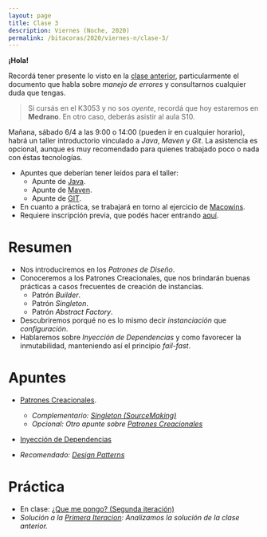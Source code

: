 ```yaml
---
layout: page
title: Clase 3
description: Viernes (Noche, 2020)
permalink: /bitacoras/2020/viernes-n/clase-3/
---
```

**¡Hola!**

Recordá tener presente lo visto en la [clase anterior]({{site.baseurl}}/bitacora/viernes-n/clase-2), particularmente el documento que habla sobre _manejo de errores_ y consultarnos cualquier duda que tengas.

> Si cursás en el K3053 y no sos _oyente_, recordá que hoy estaremos en **Medrano**. En otro caso, deberás asistir al aula S10.

Mañana, sábado 6/4 a las 9:00 o 14:00 (pueden ir en cualquier horario), habrá un taller introductorio vinculado a _Java_, _Maven_ y _Git_. La asistencia es opcional, aunque es muy recomendado para quienes trabajado poco o nada con éstas tecnologías.

- Apuntes que deberían tener leídos para el taller: 
  - Apunte de [Java](https://goo.gl/ioY8cc).
  - Apunte de [Maven](https://goo.gl/FAFyRe).
  - Apunte de [GIT](https://goo.gl/cwjcYB).
- En cuanto a práctica, se trabajará en torno al ejercicio de [Macowins](https://goo.gl/tSWzi4).
- Requiere inscripción previa, que podés hacer entrando [aquí](https://goo.gl/TtSvD1).


# Resumen

- Nos introduciremos en los _Patrones de Diseño_.
- Conoceremos a los Patrones Creacionales, que nos brindarán buenas prácticas a casos frecuentes de creación de instancias.
  - Patrón _Builder_.
  - Patrón _Singleton_.
  - Patrón _Abstract Factory_.
- Descubriremos porqué no es lo mismo decir _instanciación_ que _configuración_.
- Hablaremos sobre _Inyección de Dependencias_ y como favorecer la inmutabilidad, manteniendo así el principio _fail-fast_.

# Apuntes

- [Patrones Creacionales](https://docs.google.com/document/d/193WbUewu9RvK8Nv9orpxSoXeVA3R5Az1uYHhg8NRMtQ/edit#heading=h.6ya5si9ipi77).
  - _Complementario: [Singleton (SourceMaking)](https://sourcemaking.com/design_patterns/singleton)_
  - _Opcional: Otro apunte sobre [Patrones Creacionales](https://docs.google.com/viewer?a=v&pid=sites&srcid=ZGVmYXVsdGRvbWFpbnx1dG5kZXNpZ258Z3g6MjFiNjAzMmU4NGFkM2I4)_
- [Inyección de Dependencias](https://docs.google.com/document/d/1GsW-hVF0XR76KunDILqkltyE1KIBvj3ldCCkyStjne0/edit#heading=h.niaj9skgl3x9)

- _Recomendado: [Design Patterns](https://github.com/dieforfree/edsebooks/blob/master/ebooks/Design%20Patterns%2C%20Elements%20of%20Reusable%20Object-Oriented%20Software.pdf)_

# Práctica

- En clase: [¿Que me pongo? (Segunda iteración)](https://docs.google.com/document/d/10j6XB9zIhl5xox2xBEDEFsgPmueHMkyvLSHcLxl_27Y)
- _Solución a la [Primera Iteracion](https://docs.google.com/document/d/1ayrs5-vrGsXgZKDob-f5_0fmhCYXf7-ty5Be6NXITRY/edit#): Analizamos la solución de la clase anterior._